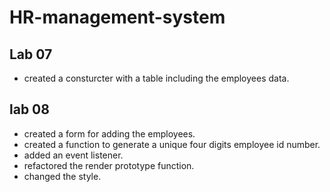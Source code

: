 # HR-management-system
## Lab 07

* created a consturcter with a table including the employees data.

## lab 08

* created a form for adding the employees.
* created a function to generate a unique four digits employee id number.
* added an event listener.
* refactored the render prototype function.
* changed the style.